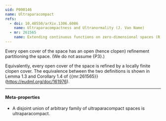 ```yaml
---
uid: P000146
name: Ultraparacompact
refs:
  - doi: 10.48550/arXiv.1306.6086
    name: Ultraparacompactness and Ultranormality (J. Van Name)
  - mr: 261565
    name: Extending continuous functions on zero-dimensional spaces (R. Ellis)
---
```


Every open cover of the space has an open (hence clopen) refinement partitioning the space. (We do not assume {P3}.)

Equivalently, every open cover of the space is refined by a locally finite clopen cover.  The equivalence between the two definitions is shown in Lemma 1.3 and Corollary 1.4 of {{mr:261565}} (<https://eudml.org/doc/161976>).

----
#### Meta-properties

- A disjoint union of arbitrary family of ultraparacompact spaces is ultraparacompact.
